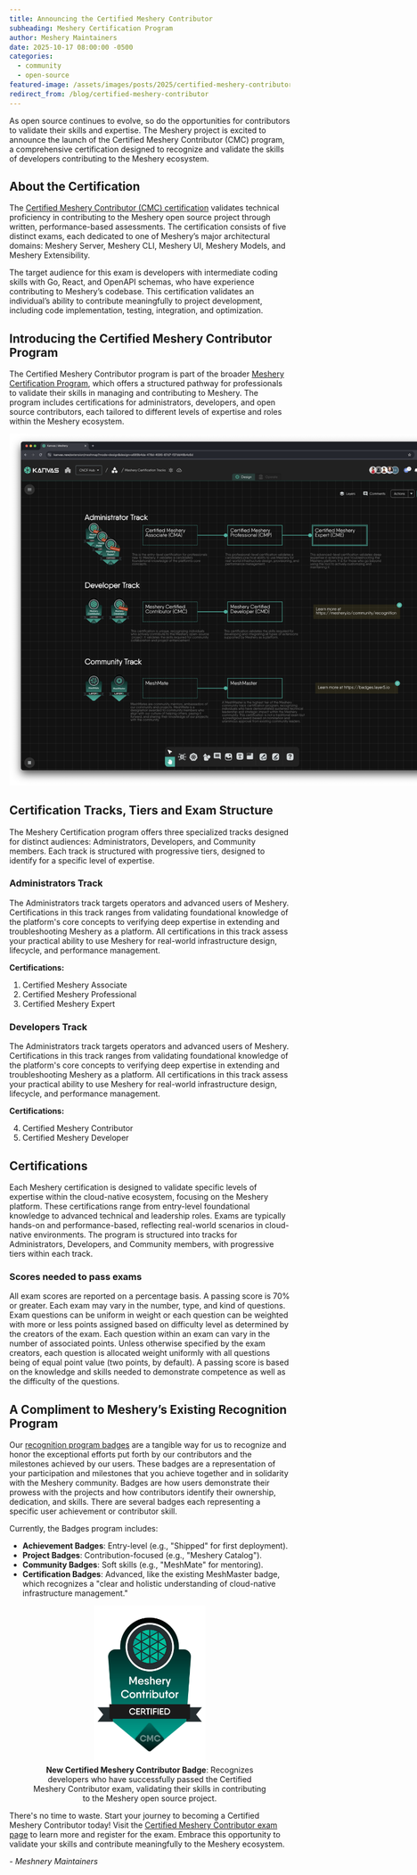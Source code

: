 ```yaml
---
title: Announcing the Certified Meshery Contributor
subheading: Meshery Certification Program
author: Meshery Maintainers
date: 2025-10-17 08:00:00 -0500
categories: 
  - community
  - open-source
featured-image: /assets/images/posts/2025/certified-meshery-contributor/certified-meshery-contributor-hero.png
redirect_from: /blog/certified-meshery-contributor
---
```


As open source continues to evolve, so do the opportunities for contributors to validate their skills and expertise. The Meshery project is excited to announce the launch of the Certified Meshery Contributor (CMC) program, a comprehensive certification designed to recognize and validate the skills of developers contributing to the Meshery ecosystem.

## About the Certification

The [Certified Meshery Contributor (CMC) certification](https://cloud.meshery.io/academy/certifications/c5ada327-8a58-4c8a-b9fa-51b95696488c/certified-meshery-contributor) validates technical proficiency in contributing to the Meshery open source project through written, performance-based assessments. The certification consists of five distinct exams, each dedicated to one of Meshery’s major architectural domains: Meshery Server, Meshery CLI, Meshery UI, Meshery Models, and Meshery Extensibility.

The target audience for this exam is developers with intermediate coding skills with Go, React, and OpenAPI schemas, who have experience contributing to Meshery’s codebase. This certification validates an individual’s ability to contribute meaningfully to project development, including code implementation, testing, integration, and optimization.

## Introducing the Certified Meshery Contributor Program

The Certified Meshery Contributor program is part of the broader [Meshery Certification Program](https://cloud.meshery.io/academy/certifications), which offers a structured pathway for professionals to validate their skills in managing and contributing to Meshery. The program includes certifications for administrators, developers, and open source contributors, each tailored to different levels of expertise and roles within the Meshery ecosystem.

<a href="https://kanvas.new/extension/meshmap?catalog-design=c2141477-379b-432e-b47e-1c89600235a5"><img alt="Certified Meshery Contributor Badge" src="/assets/images/posts/2025/certified-meshery-contributor/meshery-certification-program.png" style="max-width:800px"  /></a>

<!-- ### Meshery Certification Program Tracks and Exams

| Track          | Tier                                 | Target Audience                                                                                                   | Prerequisites                                                                                                                | Duration    | Passing Rate | Valid For | Key Focus                                                                                                                                                     |
|----------------|--------------------------------------|-------------------------------------------------------------------------------------------------------------------|------------------------------------------------------------------------------------------------------------------------------|-------------|--------------|-----------|---------------------------------------------------------------------------------------------------------------------------------------------------------------|
| Administrators | Certified Meshery Associate (CMA)    | Professionals and students early in their professional journey or new to Meshery and cloud native infrastructure. | Foundational knowledge of Kubernetes and cloud-native concepts.                                                              | 90 minutes  | 70%          | 1 year    | Fundamentals: Core Meshery concepts, UI/CLI, and basic operations like installation and environment management.                                               |
| Administrators | Certified Meshery Professional (CMP) | Platform Engineers, DevOps Engineers, and SREs with hands-on experience.                                          | Strong understanding of Kubernetes and cloud-native technologies; MCA is recommended but not required.                       | 120 minutes | 70%          | 2 years   | Application: Designing and provisioning infrastructure, performance management, multi-cluster operations, and GitOps integration.                             |
| Administrators | Certified Meshery Expert (CME)       | Senior architects, CTOs, and leads designing enterprise cloud-native platforms with Meshery.                      | CMP certification required.                                                                                                  | 180 minutes | 70%          | 2 years   | Extension and Expertise: Developing custom Meshery components, implementing advanced governance policies, and deep troubleshooting.                           |
| Developers     | Certified Meshery Contributor (CMC)  | Open source contributors, developers, technical writers, and community members.                                   | Proficient in Git and GitHub, familiar with Meshery's architecture, and a strong understanding of open source collaboration. | 150 minutes | 70%          | 2 years   | Open Source Contribution: Successfully submitting code (Go, JavaScript), documentation, or other project enhancements that are merged into the main codebase. |
| Developers     | Certified Meshery Developer (CMD)    | Professional software engineers and systems integrators                                                           | CMA certification +1 year professional experience                                                                            | 180 minutes | 70%          | 2 years   | This certification validates the skills required for developing and integrating all types of extensions supported by Meshery as a platform.                   | -->

## Certification Tracks, Tiers and Exam Structure

The Meshery Certification program offers three specialized tracks designed for distinct audiences: Administrators, Developers, and Community members. Each track is structured with progressive tiers, designed to identify for a specific level of expertise.

### Administrators Track

The Administrators track targets operators and advanced users of Meshery. Certifications in this track ranges from validating foundational knowledge of the platform's core concepts to verifying deep expertise in extending and troubleshooting Meshery as a platform. All certifications in this track assess your practical ability to use Meshery for real-world infrastructure design, lifecycle, and performance management.

**Certifications:**

1. Certified Meshery Associate  
2. Certified Meshery Professional  
3. Certified Meshery Expert

### Developers Track

The Administrators track targets operators and advanced users of Meshery. Certifications in this track ranges from validating foundational knowledge of the platform's core concepts to verifying deep expertise in extending and troubleshooting Meshery as a platform. All certifications in this track assess your practical ability to use Meshery for real-world infrastructure design, lifecycle, and performance management.

**Certifications:**

4. Certified Meshery Contributor  
5. Certified Meshery Developer

## Certifications

Each Meshery certification is designed to validate specific levels of expertise within the cloud-native ecosystem, focusing on the Meshery platform. These certifications range from entry-level foundational knowledge to advanced technical and leadership roles. Exams are typically hands-on and performance-based, reflecting real-world scenarios in cloud-native environments. The program is structured into tracks for Administrators, Developers, and Community members, with progressive tiers within each track.

### Scores needed to pass exams

All exam scores are reported on a percentage basis. A passing score is 70% or greater. Each exam may vary in the number, type, and kind of questions. Exam questions can be uniform in weight or each question can be weighted with more or less points assigned based on difficulty level as determined by the creators of the exam. Each question within an exam can vary in the number of associated points. Unless otherwise specified by the exam creators, each question is allocated weight uniformly with all questions being of equal point value (two points, by default). A passing score is based on the knowledge and skills needed to demonstrate competence as well as the difficulty of the questions.

## A Compliment to Meshery’s Existing Recognition Program

Our [recognition program badges](/blog/2023/09/2023-9-2-layer5-badge-program/) are a tangible way for us to recognize and honor the exceptional efforts put forth by our contributors and the milestones achieved by our users. These badges are a representation of your participation and milestones that you achieve together and in solidarity with the Meshery community. Badges are how users demonstrate their prowess with the projects and how contributors identify their ownership, dedication, and skills. There are several badges each representing a specific user achievement or contributor skill.

Currently, the Badges program includes:

* **Achievement Badges**: Entry-level (e.g., "Shipped" for first deployment).  
* **Project Badges**: Contribution-focused (e.g., "Meshery Catalog").  
* **Community Badges**: Soft skills (e.g., "MeshMate" for mentoring).  
* **Certification Badges**: Advanced, like the existing MeshMaster badge, which recognizes a "clear and holistic understanding of cloud-native infrastructure management."

<figure style="text-align: center;">
  <a href="/assets/images/posts/2025/certified-meshery-contributor/certified-meshery-contributor-badge.png">
<img alt="Certified Meshery Contributor Badge" src="/assets/images/posts/2025/certified-meshery-contributor/certified-meshery-contributor-badge.png" style="max-width:200px"  /></a>
  <figcaption ><b>New Certified Meshery Contributor Badge</b>: Recognizes developers who have successfully passed the Certified Meshery Contributor exam, validating their skills in contributing to the Meshery open source project.
</figcaption>
</figure>
  

  There's no time to waste. Start your journey to becoming a Certified Meshery Contributor today! Visit the [Certified Meshery Contributor exam page](https://cloud.meshery.io/academy/certifications/c5ada327-8a58-4c8a-b9fa-51b95696488c/certified-meshery-contributor) to learn more and register for the exam. Embrace this opportunity to validate your skills and contribute meaningfully to the Meshery ecosystem.

  _- Meshnery Maintainers_